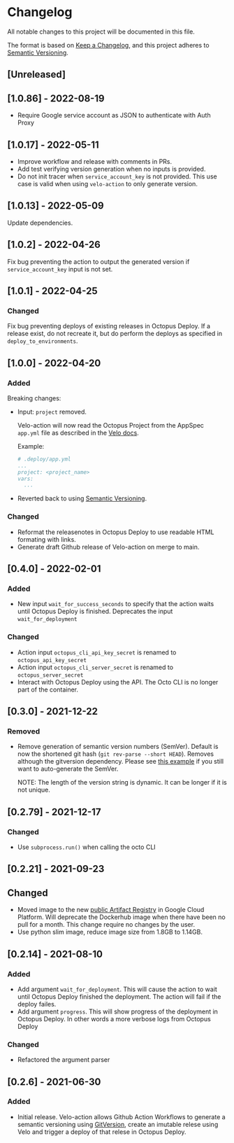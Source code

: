 # Changelog

All notable changes to this project will be documented in this file.

The format is based on [Keep a Changelog](https://keepachangelog.com/en/1.0.0/),
and this project adheres to [Semantic Versioning](https://semver.org/spec/v2.0.0.html).

## [Unreleased]

## [1.0.86] - 2022-08-19

- Require Google service account as JSON to authenticate with Auth Proxy

## [1.0.17] - 2022-05-11

- Improve workflow and release with comments in PRs.
- Add test verifying version generation when no inputs is provided.
- Do not init tracer when `service_account_key` is not provided. This use case is valid when using `velo-action` to only generate version.

## [1.0.13] - 2022-05-09

Update dependencies.

## [1.0.2] - 2022-04-26

Fix bug preventing the action to output the generated version if `service_account_key` input is not set.

## [1.0.1] - 2022-04-25

### Changed

Fix bug preventing deploys of existing releases in Octopus Deploy. If a release exist, do not recreate it, but do perform the deploys as specified in `deploy_to_environments`.

## [1.0.0] - 2022-04-20

### Added

Breaking changes:

- Input: `project` removed.

  Velo-action will now read the Octopus Project from the AppSpec `app.yml` file as described in the [Velo docs](https://centro.prod.nube.tech/docs/default/component/velo/app-spec/#project).

  Example:

  ```yml
  # .deploy/app.yml
  ...
  project: <project_name>
  vars:
    ...
  ```

- Reverted back to using [Semantic Versioning](https://semver.org/spec/v2.0.0.html).

### Changed

- Reformat the releasenotes in Octopus Deploy to use readable HTML formating with links.
- Generate draft Github release of Velo-action on merge to main.

## [0.4.0] - 2022-02-01

### Added

- New input `wait_for_success_seconds` to specify that the action waits until Octopus Deploy is finished.
  Deprecates the input `wait_for_deployment`

### Changed

- Action input `octopus_cli_api_key_secret` is renamed to `octopus_api_key_secret`
- Action input `octopus_cli_server_secret` is renamed to `octopus_server_secret`
- Interact with Octopus Deploy using the API. The Octo CLI is no longer part of the container.

## [0.3.0] - 2021-12-22

### Removed

- Remove generation of semantic version numbers (SemVer). Default is now the shortened git
  hash (`git rev-parse --short HEAD`). Removes although the gitversion dependency. Please see
  [this example](https://github.com/kolonialno/velo/blob/c3d5ddff650fd97357b72ef178d93e5519eb5efa/.github/workflows/ci.yml#L71-L114)
  if you still want to auto-generate the SemVer.

  NOTE: The length of the version string is dynamic. It can be longer if it is not unique.

## [0.2.79] - 2021-12-17

### Changed

- Use `subprocess.run()` when calling the octo CLI

## [0.2.21] - 2021-09-23

## Changed

- Moved image to the new [public Artifact Registry](https://console.cloud.google.com/artifacts/docker/nube-artifacts-prod/europe/nube-container-images-public?project=nube-artifacts-prod) in Google Cloud Platform. Will deprecate the Dockerhub image when there have been no pull for a month. This change require no changes by the user.
- Use python slim image, reduce image size from 1.8GB to 1.14GB.

## [0.2.14] - 2021-08-10

### Added

- Add argument `wait_for_deployment`. This will cause the action to wait until Octopus Deploy finished the deployment. The action will fail if the deploy failes.
- Add argument `progress`. This will show progress of the deployment in Octopus Deploy. In other words a more verbose logs from Octopus Deploy

### Changed

- Refactored the argument parser

## [0.2.6] - 2021-06-30

### Added

- Initial release. Velo-action allows Github Action Workflows to generate a semantic versioning using [GitVersion](https://gitversion.net/), create an imutable relese using Velo and trigger a deploy of that relese in Octopus Deploy.
